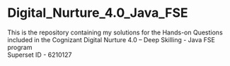 # Digital_Nurture_4.0_Java_FSE
This is the repository containing my solutions for the Hands-on Questions included in the Cognizant Digital Nurture 4.0 – Deep Skilling - Java FSE program </br>
Superset ID - 6210127
